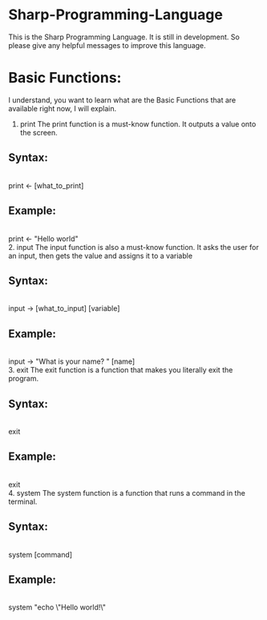 # Sharp-Programming-Language
This is the Sharp Programming Language. It is still in development. So please give any helpful messages to improve this language.

# Basic Functions:
I understand, you want to learn what are the Basic Functions that are available right now, I will explain.

1. print
  The print function is a must-know function. It outputs a value onto the screen.<br>
  <h2>Syntax:</h2><br>
  print <- [what_to_print]<br>
  <h2>Example:</h2><br>
  print <- "Hello world"<br>
2. input
  The input function is also a must-know function. It asks the user for an input, then gets the value and assigns it to a variable<br>
  <h2>Syntax:</h2><br>
  input -> [what_to_input] [variable]<br>
  <h2>Example:</h2><br>
  input -> "What is your name? " [name]<br>
3. exit
  The exit function is a function that makes you literally exit the program.<br>
  <h2>Syntax:</h2><br>
  exit<br>
  <h2>Example:</h2><br>
  exit<br>
4. system
  The system function is a function that runs a command in the terminal.<br>
  <h2>Syntax:</h2><br>
  system [command]<br>
  <h2>Example:</h2><br>
  system "echo \"Hello world!\"<br>

